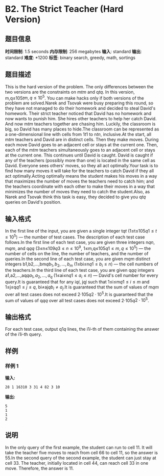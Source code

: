 # B2. The Strict Teacher (Hard Version)

## 题目信息

**时间限制**: 1.5 seconds
**内存限制**: 256 megabytes
**输入**: standard
**输出**: standard
**难度**: *1200
**标签**: binary search, greedy, math, sortings

## 题目描述

This is the hard version of the problem. The only differences between the two versions are the constraints on m$t$$m$ and q$t$$q$. In this version, m,q≤105$t$$m, q \le 10^5$. You can make hacks only if both versions of the problem are solved.Narek and Tsovak were busy preparing this round, so they have not managed to do their homework and decided to steal David's homework. Their strict teacher noticed that David has no homework and now wants to punish him. She hires other teachers to help her catch David. And now m$t$$m$ teachers together are chasing him. Luckily, the classroom is big, so David has many places to hide.The classroom can be represented as a one-dimensional line with cells from 1$t$$1$ to n$t$$n$, inclusive.At the start, all m$t$$m$ teachers and David are in distinct cells. Then they make moves. During each move David goes to an adjacent cell or stays at the current one. Then, each of the m$t$$m$ teachers simultaneously goes to an adjacent cell or stays at the current one. This continues until David is caught. David is caught if any of the teachers (possibly more than one) is located in the same cell as David. Everyone sees others' moves, so they all act optimally.Your task is to find how many moves it will take for the teachers to catch David if they all act optimally.Acting optimally means the student makes his moves in a way that maximizes the number of moves the teachers need to catch him; and the teachers coordinate with each other to make their moves in a way that minimizes the number of moves they need to catch the student.Also, as Narek and Tsovak think this task is easy, they decided to give you q$t$$q$ queries on David's position.

## 输入格式

In the first line of the input, you are given a single integer t$q$$t$ (1≤t≤105$q$$1 \le t \le 10^5$) — the number of test cases. The description of each test case follows.In the first line of each test case, you are given three integers n$q$$n$, m$q$$m$, and q$q$$q$ (3≤n≤109$q$$3 \le n \le 10^9$, 1≤m,q≤105$q$$1 \le m, q \le 10^5$) — the number of cells on the line, the number of teachers, and the number of queries.In the second line of each test case, you are given m$q$$m$ distinct integers b1,b2,…,bm$q$$b_1, b_2, \ldots, b_m$ (1≤bi≤n$q$$1 \le b_i \le n$) — the cell numbers of the teachers.In the third line of each test case, you are given q$q$$q$ integers a1,a2,…,aq$q$$a_1, a_2, \ldots, a_q$ (1≤ai≤n$q$$1 \le a_i \le n$) — David's cell number for every query.It is guaranteed that for any i$q$$i$, j$q$$j$ such that 1≤i≤m$q$$1 \le i \le m$ and 1≤j≤q$q$$1 \le j \le q$, bi≠aj$q$$b_i \neq a_j$.It is guaranteed that the sum of values of m$q$$m$ over all test cases does not exceed 2⋅105$q$$2 \cdot 10^5$.It is guaranteed that the sum of values of q$q$$q$ over all test cases does not exceed 2⋅105$q$$2 \cdot 10^5$.

## 输出格式

For each test case, output q$1$$q$ lines, the i$1$$i$-th of them containing the answer of the i$1$$i$-th query.

## 样例

### 样例 1

**输入:**
```
28 1 16310 3 31 4 82 3 10
```

**输出:**
```
5
1
1
2
```

## 说明

In the only query of the first example, the student can run to cell 1$1$. It will take the teacher five moves to reach from cell 6$6$ to cell 1$1$, so the answer is 5$5$.In the second query of the second example, the student can just stay at cell 3$3$. The teacher, initially located in cell 4$4$, can reach cell 3$3$ in one move. Therefore, the answer is 1$1$.
